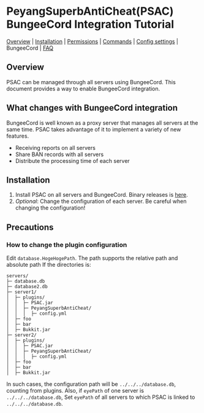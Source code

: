 # PeyangSuperbAntiCheat(PSAC) BungeeCord Integration Tutorial

[Overview](README-en.md#overview) | [Installation](README-en.md#installation) | [Permissions](README-en.md#permissions) | [Commands](README-en.md#commands) | [Config settings](README-en.md#config-settings) | BungeeCord | [FAQ](README-en.md#what-is-this-npcwatchdog)

## Overview

PSAC can be managed through all servers using BungeeCord.
This document provides a way to enable BungeeCord integration.

## What changes with BungeeCord integration

BungeeCord is well known as a proxy server that manages all servers at the same time.
PSAC takes advantage of it to implement a variety of new features.

-   Receiving reports on all servers
-   Share BAN records with all servers
-   Distribute the processing time of each server

## Installation

1. Install PSAC on all servers and BungeeCord.
   Binary releases is [here](https://github.com/P2P-Develop/PeyangSuperbAntiCheat/releases).
2. _Optional_: Change the configuration of each server. Be careful when changing the configuration!

## Precautions

### How to change the plugin configuration

Edit `database.HogeHogePath`.
The path supports the relative path and absolute path
If the directories is:

```tst
servers/
├─ database.db
├─ database2.db
├─ server1/
│  ├─ plugins/
│  │  ├─ PSAC.jar
│  │  ├─ PeyangSuperbAntiCheat/
│  │  │  ├─ config.yml
│  ├─ foo
│  ├─ bar
│  ├─ Bukkit.jar
├─ server2/
│  ├─ plugins/
│  │  ├─ PSAC.jar
│  │  ├─ PeyangSuperbAntiCheat/
│  │  │  ├─ config.yml
│  ├─ foo
│  ├─ bar
│  ├─ Bukkit.jar
```

In such cases, the configuration path will be `../../../database.db`, counting from plugins.
Also, if `eyePath` of one server is` ../../../database.db`,
Set `eyePath` of all servers to which PSAC is linked to `../../../database.db`.
